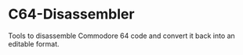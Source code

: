# C64-Disassembler

Tools to disassemble Commodore 64 code and convert it back into an editable format.
